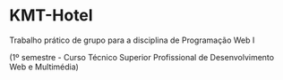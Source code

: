 # KMT-Hotel

Trabalho prático de grupo para a disciplina de Programação Web I

(1º semestre - Curso Técnico Superior Profissional de Desenvolvimento Web e Multimédia)
